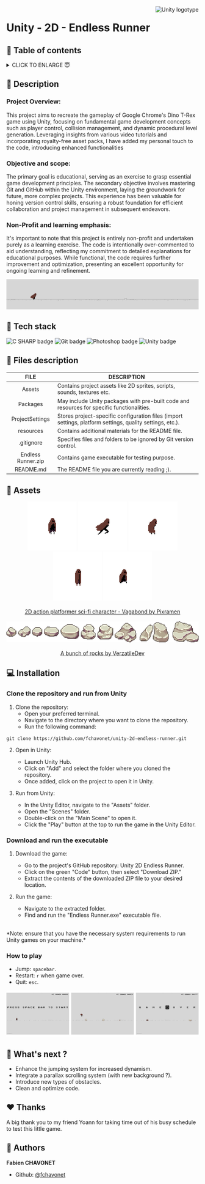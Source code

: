 <img  height="50px" align="right" src="https://upload.wikimedia.org/wikipedia/commons/8/8a/Official_unity_logo.png" alt="Unity logotype">

# Unity - 2D - Endless Runner

## 🔖 Table of contents

<details>
        <summary>
		CLICK TO ENLARGE 😇
        </summary>
	    📝 <a href="#description">Description</a>
        <br>
        🔨 <a href="#tech-stack">Tech stack</a>
        <br>
        📂 <a href="#files-description">Files description</a>
        <br>
        📌 <a href="#assets">Assets<a>
        <br>
        💻 <a href="#installation">Installation</a>
        <br>
        🔧 <a href="#whats-next">What's next ?</a>
        <br>
        ♥️ <a href="#thanks">Thanks</a>
        <br>
        👷 <a href="#authors">Authors</a>
</details>

## 📝 <span id="description">Description</span>

### Project Overview:
This project aims to recreate the gameplay of Google Chrome's Dino T-Rex game using Unity, focusing on fundamental game development concepts such as player control, collision management, and dynamic procedural level generation. Leveraging insights from various video tutorials and incorporating royalty-free asset packs, I have added my personal touch to the code, introducing enhanced functionalities

### Objective and scope:
The primary goal is educational, serving as an exercise to grasp essential game development principles. The secondary objective involves mastering Git and GitHub within the Unity environment, laying the groundwork for future, more complex projects. This experience has been valuable for honing version control skills, ensuring a robust foundation for efficient collaboration and project management in subsequent endeavors.

### Non-Profit and learning emphasis:
It's important to note that this project is entirely non-profit and undertaken purely as a learning exercise. The code is intentionally over-commented to aid understanding, reflecting my commitment to detailed explanations for educational purposes. While functional, the code requires further improvement and optimization, presenting an excellent opportunity for ongoing learning and refinement.

<img src="./resources/endless_runner.gif">

## 🔨 <span id="tech-stack">Tech stack</span>

<p align="left">
<img src="https://img.shields.io/badge/C SHARP-512bd4?logo=csharp&logoColor=white&style=for-the-badge" alt="C SHARP badge">
<img src="https://img.shields.io/badge/Git-f05032?logo=git&logoColor=white&style=for-the-badge" alt="Git badge">
<img src="https://img.shields.io/badge/PHOTOSHOP-31a8ff?logo=adobephotoshop&logoColor=white&style=for-the-badge" alt="Photoshop badge">
    <img src="https://img.shields.io/badge/UNITY-000000?logo=unity&logoColor=white&style=for-the-badge" alt="Unity badge">
</p>

## 📂 <span id="files-description">Files description</span>

| FILE               | DESCRIPTION                                                                                               |
| :----------------: | --------------------------------------------------------------------------------------------------------- |
| Assets             | Contains project assets like 2D sprites, scripts, sounds, textures etc.                                   |
| Packages           | May include Unity packages with pre-built code and resources for specific functionalities.                |
| ProjectSettings    | Stores project-specific configuration files (import settings, platform settings, quality settings, etc.). |
| resources          | Contains additional materials for the README file.                                                        |
| .gitignore         | Specifies files and folders to be ignored by Git version control.                                         |
| Endless Runner.zip | Contains game executable for testing purpose.                                                             |
| README.md          | The README file you are currently reading ;).                                                             |

## 📌 <span id="assets">Assets</span>

<p align="center">
    <img src="./resources/vagabond-idle.gif">
    <img src="./resources/vagabond-run.gif">
    <img src="./resources/vagabond-run-end.gif">
    <img src="./resources/vagabond-jump.gif">
    <img src="./resources/vagabond-death.gif">
    <br><br>
    <a href="https://pixramen.itch.io/2d-action-platformer-sci-fi-vagabond">2D action platformer sci-fi character - Vagabond by Pixramen</a>
    <br><br>
    <img src="./resources/rocks.png">
    <br><br>
    <a href="https://verzatiledev.itch.io/rocks">A bunch of rocks by VerzatileDev</a>
</p>

## 💻 <span id="installation">Installation</span>

### Clone the repository and run from Unity

1. Clone the repository:
    - Open your preferred terminal.
    - Navigate to the directory where you want to clone the repository.
    - Run the following command:
```
git clone https://github.com/fchavonet/unity-2d-endless-runner.git
```

2. Open in Unity:
    - Launch Unity Hub.
    - Click on "Add" and select the folder where you cloned the repository.
    - Once added, click on the project to open it in Unity.

3. Run from Unity:
    - In the Unity Editor, navigate to the "Assets" folder.
    - Open the "Scenes" folder.
    - Double-click on the "Main Scene" to open it.
    - Click the "Play" button at the top to run the game in the Unity Editor.

### Download and run the executable

1. Download the game:
    - Go to the project's GitHub repository: Unity 2D Endless Runner.
    - Click on the green "Code" button, then select "Download ZIP."
    - Extract the contents of the downloaded ZIP file to your desired location.

2. Run the game:
    - Navigate to the extracted folder.
    - Find and run the "Endless Runner.exe" executable file.

<br>
*Note: ensure that you have the necessary system requirements to run Unity games on your machine.*

### How to play

- Jump: `spacebar`.
- Restart: `r` when game over.
- Quit: `esc`.

<p align="center">
<img src="./resources/screenshots.png">
</p>

## 🔧 <span id="whats-next">What's next ?</span>

- Enhance the jumping system for increased dynamism.
- Integrate a parallax scrolling system (with new background ?).
- Introduce new types of obstacles.
- Clean and optimize code.

## ♥️ <span id="thanks">Thanks</span>

A big thank you to my friend Yoann for taking time out of his busy schedule to test this little game.

## 👷 <span id="authors">Authors</span>

**Fabien CHAVONET**
- Github: [@fchavonet](https://github.com/fchavonet)
